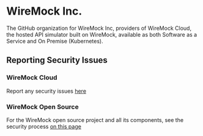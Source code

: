 # WireMock Inc.

The GitHub organization for WireMock Inc, providers of WireMock Cloud, the hosted API simulator built on WireMock, available as both Software as a Service and On Premise (Kubernetes).

## Reporting Security Issues

### WireMock Cloud

Report any security issues [here](https://github.com/wiremock-inc/wiremock-cloud/security/advisories)

### WireMock Open Source

For the WireMock open source project and all its components,
see the security process [on this page](https://github.com/wiremock/.github/blob/main/SECURITY.md)
